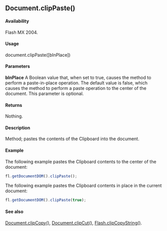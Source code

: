 ## Document.clipPaste()

#### Availability

Flash MX 2004.

#### Usage

document.clipPaste([bInPlace])

#### Parameters

**bInPlace** A Boolean value that, when set to true, causes the method to perform a paste-in-place operation. The default value is false, which causes the method to perform a paste operation to the center of the document. This parameter is optional.

#### Returns

Nothing.

#### Description

Method; pastes the contents of the Clipboard into the document.

#### Example

The following example pastes the Clipboard contents to the center of the document:

```javascript
fl.getDocumentDOM().clipPaste();
```

The following example pastes the Clipboard contents in place in the current document:

```javascript
fl.getDocumentDOM().clipPaste(true);
```

#### See also

[Document.clipCopy()](../Document_object/Document30.md), [Document.clipCut()](../Document_object/Document31.md), [Flash.clipCopyString()](../Flash_object_/Flash6.md).
